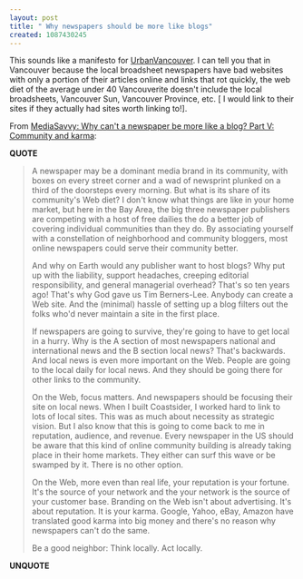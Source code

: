 ```yaml
---
layout: post
title: " Why newspapers should be more like blogs"
created: 1087430245
---
```

This sounds like a manifesto for <a href="http://www.urbanvancouver.com/">UrbanVancouver</a>.  I can tell you that in Vancouver because the local broadsheet newspapers have bad websites with only a portion of their articles online and links that rot quickly, the web diet of the average under 40 Vancouverite doesn't include the local broadsheets, Vancouver Sun, Vancouver Province, etc. [ I would link to their sites if they actually had sites worth linking to!].

From <a href="http://mediasavvy.com/archives/000480.shtml#000480">MediaSavvy: Why can't a newspaper be more like a blog?  Part V: Community and karma</a>:
<p><strong>QUOTE</strong></p><blockquote>A newspaper may be a dominant media brand in its community, with boxes on every street corner and a wad of newsprint plunked on a third of the doorsteps every morning. But what is its share of its community's Web diet? I don't know what things are like in your home market, but here in the Bay Area, the big three newspaper publishers are competing with a host of free dailies the do a better job of covering individual communities than they do. By associating yourself with a constellation of neighborhood and community bloggers, most online newspapers could serve their community better.

And why on Earth would any publisher want to host blogs? Why put up with the liability, support headaches, creeping editorial responsibility, and general managerial overhead? That's so ten years ago! That's why God gave us Tim Berners-Lee. Anybody can create a Web site. And the (minimal) hassle of setting up a blog filters out the folks who'd never maintain a site in the first place.

If newspapers are going to survive, they're going to have to get local in a hurry. Why is the A section of most newspapers national and international news and the B section local news? That's backwards. And local news is even more important on the Web. People are going to the local daily for local news. And they should be going there for other links to the community.

On the Web, focus matters. And newspapers should be focusing their site on local news. When I built Coastsider, I worked hard to link to lots of local sites. This was as much about necessity as strategic vision. But I also know that this is going to come back to me in reputation, audience, and revenue. Every newspaper in the US should be aware that this kind of online community building is already taking place in their home markets. They either can surf this wave or be swamped by it. There is no other option.

On the Web, more even than real life, your reputation is your fortune. It's the source of your network and the your network is the source of your customer base. Branding on the Web isn't about advertising. It's about reputation. It is your karma. Google, Yahoo, eBay, Amazon have translated good karma into big money and there's no reason why newspapers can't do the same.

Be a good neighbor: Think locally. Act locally.</blockquote><p><strong>UNQUOTE</strong></p>


